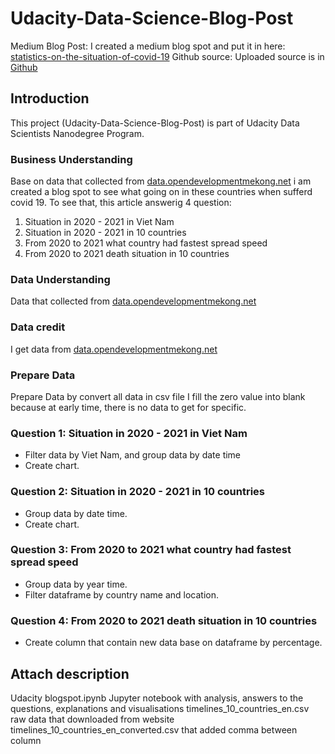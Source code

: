 # Udacity-Data-Science-Blog-Post

Medium Blog Post: I created a medium blog spot and put it in here: [statistics-on-the-situation-of-covid-19](https://medium.com/@anhhoangvu192/statistics-on-the-situation-of-covid-19-in-asia-from-2020-to-2021-6cfc0ffc7c61)
Github source: Uploaded source is in [Github](https://github.com/NLkhuyen/Udacity-Data-Science-Blog-Post)

## Introduction
This project (Udacity-Data-Science-Blog-Post) is part of Udacity Data Scientists Nanodegree Program.

### Business Understanding

Base on data that collected from [data.opendevelopmentmekong.net](https://data.opendevelopmentmekong.net/vi/dataset/covid-19-increasing-in-vietnam-and-14-neighboring-countries-in-asia) i am created a blog spot to see what going on in these countries when sufferd covid 19.
To see that, this article answerig 4 question:
1. Situation in 2020 - 2021 in Viet Nam
2. Situation in 2020 - 2021 in 10 countries
3. From 2020 to 2021 what country had fastest spread speed
4. From 2020 to 2021 death situation in 10 countries
### Data Understanding
Data that collected from [data.opendevelopmentmekong.net](https://data.opendevelopmentmekong.net/vi/dataset/covid-19-increasing-in-vietnam-and-14-neighboring-countries-in-asia)
### Data credit
I get data from [data.opendevelopmentmekong.net](https://data.opendevelopmentmekong.net/vi/dataset/covid-19-increasing-in-vietnam-and-14-neighboring-countries-in-asia)
### Prepare Data
Prepare Data by convert all data in csv file
I fill the zero value into blank because at early time, there is no data to get for specific.
### Question 1: Situation in 2020 - 2021 in Viet Nam
 - Filter data by Viet Nam, and group data by date time
 - Create chart.
### Question 2: Situation in 2020 - 2021 in 10 countries
 - Group data by date time.
 - Create chart.
### Question 3: From 2020 to 2021 what country had fastest spread speed
 - Group data by year time.
 - Filter dataframe by country name and location.
### Question 4: From 2020 to 2021 death situation in 10 countries
 - Create column that contain new data base on dataframe by percentage.

## Attach description
Udacity blogspot.ipynb Jupyter notebook with analysis, answers to the questions, explanations and visualisations
timelines_10_countries_en.csv raw data that downloaded from website
timelines_10_countries_en_converted.csv that added comma between column
